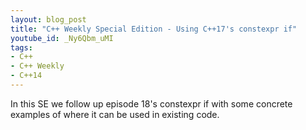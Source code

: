 ```yaml
---
layout: blog_post
title: "C++ Weekly Special Edition - Using C++17's constexpr if"
youtube_id: _Ny6Qbm_uMI
tags:
- C++
- C++ Weekly
- C++14
---
```


In this SE we follow up episode 18's constexpr if with some concrete examples of where it can be used in existing code.





